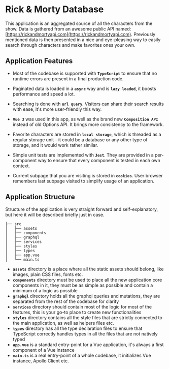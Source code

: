 # Rick & Morty Database
This application is an aggregated source of all the characters from the show. Data is gathered from an awesome public API named: [https://rickandmortyapi.com](https://rickandmortyapi.com). Previously mentioned data is then presented in a nice and eye-pleasing way to easily search through characters and make favorites ones your own.

## Application Features
* Most of the codebase is supported with **`TypeScript`** to ensure that no runtime errors are present in a final production code.

* Paginated data is loaded in a **`async`** way and is **`lazy loaded`**, it boosts performance and speed a lot.

* Searching is done with **`url query`**. Visitors can share their search results with ease, it's more user-friendly this way.

* **`Vue 3`** was used in this app, as well as the brand new **`Composition API`** instead of old Options API. It brings more consistency to the framework.

* Favorite characters are stored in **`local storage`**, which is threaded as a regular storage unit - it could be a database or any other type of storage, and it would work rather similar.

* Simple unit tests are implemented with **`Jest`**. They are provided in a per-component way to ensure that every component is tested in each own context.

* Current subpage that you are visiting is stored in **`cookies`**. User browser remembers last subpage visited to simplify usage of an application.

## Application Structure
Structure of the application is very straight forward and self-explanatory, but here it will be described briefly just in case.

```
├── src
│   ├── assets
│   ├── components
│   ├── graphql
│   ├── services
│   ├── styles
│   ├── types
│   ├── app.vue
│   └── main.ts
```

* **`assets`** directory is a place where all the static assets should belong, like images, plain CSS files, fonts etc.
* **`components`** directory must be used to place all the new application core components in it, they must be as simple as possible and contain a minimum of a logic as possible
* **`graphql`** directory holds all the graphql queries and mutations, they are separated from the rest of the codebase for clarity
* **`services`** directory should contain most of the logic for most of the features, this is your go-to place to create new functionalities
* **`styles`** directory contains all the style files that are strictly connected to the main application, as well as helpers files etc.
* **`types`** directory has all the type declaration files to ensure that TypeScript correctly handles types in all the files that are not natively typed
* **`app.vue`** is a standard entry-point for a Vue application, it's always a first component of a Vue instance
* **`main.ts`** is a real entry-point of a whole codebase, it initializes Vue instance, Apollo Client etc.
